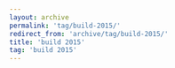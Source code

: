 ```yaml
---
layout: archive
permalink: 'tag/build-2015/'
redirect_from: 'archive/tag/build-2015/'
title: 'build 2015'
tag: 'build 2015'
---
```

